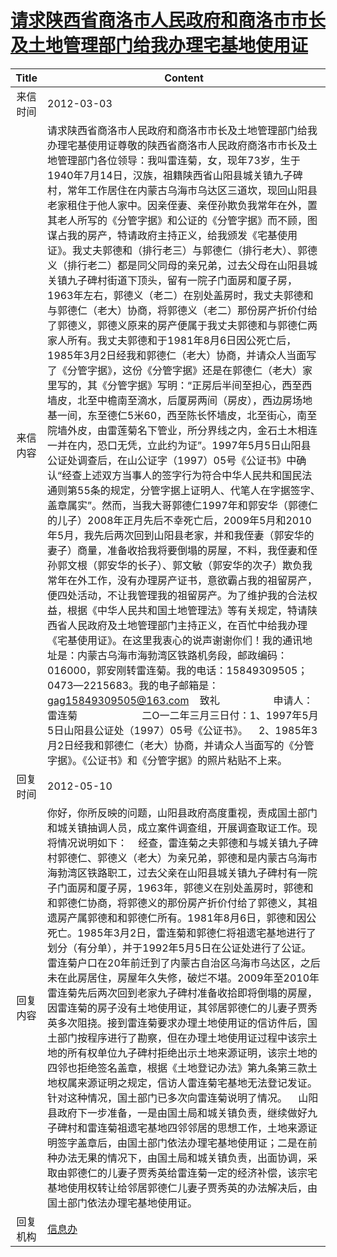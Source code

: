 # <a href="http://www.shangluo.gov.cn/zmhd/ldxxxx.jsp?urltype=leadermail.LeaderMailContentUrl&wbtreeid=1112&leadermailid=1087">请求陕西省商洛市人民政府和商洛市市长及土地管理部门给我办理宅基地使用证</a>
|Title|Content|
|:---:|---|
|来信时间|2012-03-03|
|来信内容|请求陕西省商洛市人民政府和商洛市市长及土地管理部门给我办理宅基使用证尊敬的陕西省商洛市人民政府商洛市市长及土地管理部门各位领导：我叫雷连菊，女，现年73岁，生于1940年7月14日，汉族，祖籍陕西省山阳县城关镇九子碑村，常年工作居住在内蒙古乌海市乌达区三道坎，现回山阳县老家租住于他人家中。因亲侄妻、亲侄孙欺负我常年在外，置其老人所写的《分管字据》和公证的《分管字据》而不顾，图谋占我的房产，特请政府主持正义，给我颁发《宅基使用证》。我丈夫郭德和（排行老三）与郭德仁（排行老大）、郭德义（排行老二）都是同父同母的亲兄弟，过去父母在山阳县城关镇九子碑村街道下顶头，留有一院子门面房和厦子房，1963年左右，郭德义（老二）在别处盖房时，我丈夫郭德和与郭德仁（老大）协商，将郭德义（老二）那份房产折价付给了郭德义，郭德义原来的房产便属于我丈夫郭德和与郭德仁两家人所有。我丈夫郭德和于1981年8月6日因公死亡后，1985年3月2日经我和郭德仁（老大）协商，并请众人当面写了《分管字据》，这份《分管字据》还是在郭德仁（老大）家里写的，其《分管字据》写明：“正房后半间至担心，西至西墙皮，北至中檐南至滴水，后厦房两间（房皮），西边房场地基一间，东至德仁5米60，西至陈长怀墙皮，北至街心，南至院墙外皮，由雷莲菊名下管业，所分界线之内，金石土木相连一并在内，恐口无凭，立此约为证”。1997年5月5日山阳县公证处调查后，在山公证字（1997）05号《公证书》中确认“经查上述双方当事人的签字行为符合中华人民共和国民法通则第55条的规定，分管字据上证明人、代笔人在字据签字、盖章属实”。然而，当我大哥郭德仁1997年和郭安华（郭德仁的儿子）2008年正月先后不幸死亡后，2009年5月和2010年5月，我先后两次回到山阳县老家，并和我侄妻（郭安华的妻子）商量，准备收拾我将要倒塌的房屋，不料，我侄妻和侄孙郭文根（郭安华的长子）、郭文敏（郭安华的次子）欺负我常年在外工作，没有办理房产证书，意欲霸占我的祖留房产，便四处活动，不让我管理我的祖留房产。为了维护我的合法权益，根据《中华人民共和国土地管理法》等有关规定，特请陕西省人民政府及土地管理部门主持正义，在百忙中给我办理《宅基使用证》。在这里我衷心的说声谢谢你们！我的通讯地址是：内蒙古乌海市海勃湾区铁路机务段，邮政编码：016000，郭安刚转雷连菊。我的电话：15849309505；0473—2215683。我的电子邮箱是：gag15849309505@163.com    致礼                    申请人：雷连菊                        二O一二年三月三日付：1、1997年5月5日山阳县公证处（1997）05号《公证书》。    2、1985年3月2日经我和郭德仁（老大）协商，并请众人当面写的《分管字据》。《公证书》和《分管字据》的照片粘贴不上来。|
|回复时间|2012-05-10|
|回复内容|你好，你所反映的问题，山阳县政府高度重视，责成国土部门和城关镇抽调人员，成立案件调查组，开展调查取证工作。现将情况说明如下：    经查，雷连菊之夫郭德和与城关镇九子碑村郭德仁、郭德义（老大）为亲兄弟，郭德和是内蒙古乌海市海勃湾区铁路职工，过去父亲在山阳县城关镇九子碑村有一院子门面房和厦子房，1963年，郭德义在别处盖房时，郭德和和郭德仁协商，将郭德义的那份房产折价付给了郭德义，其祖遗房产属郭德和和郭德仁所有。1981年8月6日，郭德和因公死亡。1985年3月2日，雷连菊和郭德仁将祖遗宅基地进行了划分（有分单），并于1992年5月5日在公证处进行了公证。雷连菊户口在20年前迁到了内蒙古自治区乌海市乌达区，之后未在此房居住，房屋年久失修，破烂不堪。2009年至2010年雷连菊先后两次回到老家九子碑村准备收拾即将倒塌的房屋，因雷连菊的房子没有土地使用证，其邻居郭德仁的儿妻子贾秀英多次阻挠。接到雷连菊要求办理土地使用证的信访件后，国土部门按程序进行了勘察，但在办理土地使用证过程中该宗土地的所有权单位九子碑村拒绝出示土地来源证明，该宗土地的四邻也拒绝签名盖章，根据《土地登记办法》第九条第三款土地权属来源证明之规定，信访人雷连菊宅基地无法登记发证。针对这种情况，国土部门已多次向雷连菊说明了情况。    山阳县政府下一步准备，一是由国土局和城关镇负责，继续做好九子碑村和雷连菊祖遗宅基地四邻邻居的思想工作，土地来源证明签字盖章后，由国土部门依法办理宅基地使用证；二是在前种办法无果的情况下，由国土局和城关镇负责，出面协调，采取由郭德仁的儿妻子贾秀英给雷连菊一定的经济补偿，该宗宅基地使用权转让给邻居郭德仁儿妻子贾秀英的办法解决后，由国土部门依法办理宅基地使用证。|
|回复机构|<a href="../../categories/agencies/信息办.md">信息办</a>|
